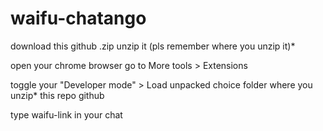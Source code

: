 # waifu-chatango

download this github .zip
unzip it (pls remember where you unzip it)*

open your chrome browser
go to More tools > Extensions 

toggle your "Developer mode" > Load unpacked
choice folder where you unzip* this repo github

type waifu-link in your chat 

